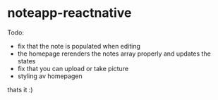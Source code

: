 # noteapp-reactnative

Todo:
- fix that the note is populated when editing
- the homepage rerenders the notes array properly and updates the states 
- fix that you can upload or take picture
- styling av homepagen

thats it :)